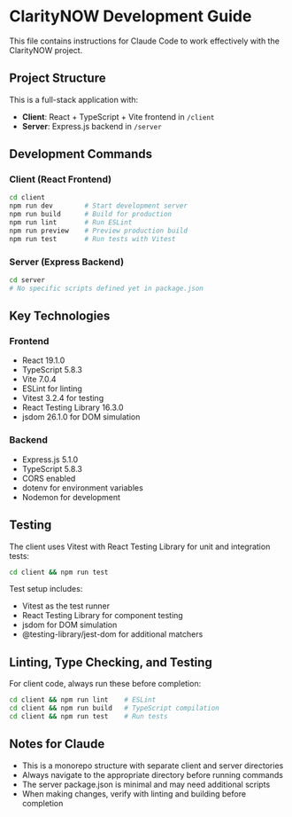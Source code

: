 # ClarityNOW Development Guide

This file contains instructions for Claude Code to work effectively with the ClarityNOW project.

## Project Structure

This is a full-stack application with:
- **Client**: React + TypeScript + Vite frontend in `/client`
- **Server**: Express.js backend in `/server`

## Development Commands

### Client (React Frontend)
```bash
cd client
npm run dev        # Start development server
npm run build      # Build for production
npm run lint       # Run ESLint
npm run preview    # Preview production build
npm run test       # Run tests with Vitest
```

### Server (Express Backend)
```bash
cd server
# No specific scripts defined yet in package.json
```

## Key Technologies

### Frontend
- React 19.1.0
- TypeScript 5.8.3
- Vite 7.0.4
- ESLint for linting
- Vitest 3.2.4 for testing
- React Testing Library 16.3.0
- jsdom 26.1.0 for DOM simulation

### Backend
- Express.js 5.1.0
- TypeScript 5.8.3
- CORS enabled
- dotenv for environment variables
- Nodemon for development

## Testing

The client uses Vitest with React Testing Library for unit and integration tests:

```bash
cd client && npm run test
```

Test setup includes:
- Vitest as the test runner
- React Testing Library for component testing
- jsdom for DOM simulation
- @testing-library/jest-dom for additional matchers

## Linting, Type Checking, and Testing

For client code, always run these before completion:
```bash
cd client && npm run lint    # ESLint
cd client && npm run build   # TypeScript compilation
cd client && npm run test    # Run tests
```

## Notes for Claude

- This is a monorepo structure with separate client and server directories
- Always navigate to the appropriate directory before running commands
- The server package.json is minimal and may need additional scripts
- When making changes, verify with linting and building before completion
